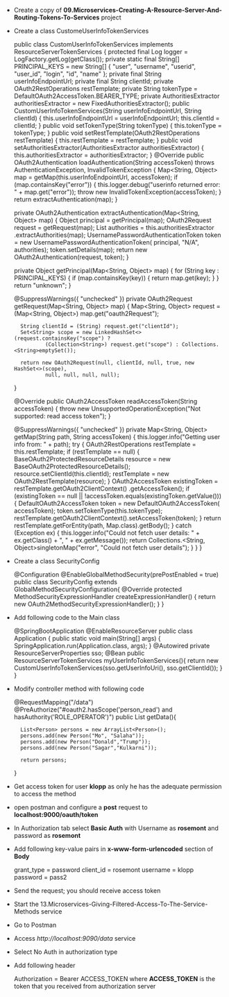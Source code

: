 * Create a copy of **09.Microservices-Creating-A-Resource-Server-And-Routing-Tokens-To-Services** project

* Create a class CustomeUserInfoTokenServices



	public class CustomUserInfoTokenServices implements ResourceServerTokenServices {
	protected final Log logger = LogFactory.getLog(getClass());
	private static final String[] PRINCIPAL_KEYS = new String[] { "user", "username",
			"userid", "user_id", "login", "id", "name" };
	private final String userInfoEndpointUrl;
	private final String clientId;
	private OAuth2RestOperations restTemplate;
	private String tokenType = DefaultOAuth2AccessToken.BEARER_TYPE;
	private AuthoritiesExtractor authoritiesExtractor = new FixedAuthoritiesExtractor();
	public CustomUserInfoTokenServices(String userInfoEndpointUrl, String clientId) {
		this.userInfoEndpointUrl = userInfoEndpointUrl;
		this.clientId = clientId;
	}
	public void setTokenType(String tokenType) {
		this.tokenType = tokenType;
	}
	public void setRestTemplate(OAuth2RestOperations restTemplate) {
		this.restTemplate = restTemplate;
	}
	public void setAuthoritiesExtractor(AuthoritiesExtractor authoritiesExtractor) {
		this.authoritiesExtractor = authoritiesExtractor;
	}
	@Override
	public OAuth2Authentication loadAuthentication(String accessToken)
			throws AuthenticationException, InvalidTokenException {
		Map<String, Object> map = getMap(this.userInfoEndpointUrl, accessToken);
		if (map.containsKey("error")) {
			this.logger.debug("userinfo returned error: " + map.get("error"));
			throw new InvalidTokenException(accessToken);
		}
		return extractAuthentication(map);
	}

	private OAuth2Authentication extractAuthentication(Map<String, Object> map) {
		Object principal = getPrincipal(map);
		OAuth2Request request = getRequest(map);
		List<GrantedAuthority> authorities = this.authoritiesExtractor
				.extractAuthorities(map);
		UsernamePasswordAuthenticationToken token = new UsernamePasswordAuthenticationToken(
				principal, "N/A", authorities);
		token.setDetails(map);
		return new OAuth2Authentication(request, token);
	}

	private Object getPrincipal(Map<String, Object> map) {
		for (String key : PRINCIPAL_KEYS) {
			if (map.containsKey(key)) {
				return map.get(key);
			}
		}
		return "unknown";
	}

	@SuppressWarnings({ "unchecked" })
	private OAuth2Request getRequest(Map<String, Object> map) {
		Map<String, Object> request = (Map<String, Object>) map.get("oauth2Request");

		String clientId = (String) request.get("clientId");
		Set<String> scope = new LinkedHashSet<>(request.containsKey("scope") ?
				(Collection<String>) request.get("scope") : Collections.<String>emptySet());

		return new OAuth2Request(null, clientId, null, true, new HashSet<>(scope),
				null, null, null, null);
	}

	@Override
	public OAuth2AccessToken readAccessToken(String accessToken) {
		throw new UnsupportedOperationException("Not supported: read access token");
	}

	@SuppressWarnings({ "unchecked" })
	private Map<String, Object> getMap(String path, String accessToken) {
		this.logger.info("Getting user info from: " + path);
		try {
			OAuth2RestOperations restTemplate = this.restTemplate;
			if (restTemplate == null) {
				BaseOAuth2ProtectedResourceDetails resource = new BaseOAuth2ProtectedResourceDetails();
				resource.setClientId(this.clientId);
				restTemplate = new OAuth2RestTemplate(resource);
			}
			OAuth2AccessToken existingToken = restTemplate.getOAuth2ClientContext()
					.getAccessToken();
			if (existingToken == null || !accessToken.equals(existingToken.getValue())) {
				DefaultOAuth2AccessToken token = new DefaultOAuth2AccessToken(
						accessToken);
				token.setTokenType(this.tokenType);
				restTemplate.getOAuth2ClientContext().setAccessToken(token);
			}
			return restTemplate.getForEntity(path, Map.class).getBody();
		}
		catch (Exception ex) {
			this.logger.info("Could not fetch user details: " + ex.getClass() + ", "
					+ ex.getMessage());
			return Collections.<String, Object>singletonMap("error",
					"Could not fetch user details");
		}
	}
	}

* Create a class SecurityConfig

	@Configuration
	@EnableGlobalMethodSecurity(prePostEnabled = true)
	public class SecurityConfig  extends GlobalMethodSecurityConfiguration{
	@Override
	protected MethodSecurityExpressionHandler createExpressionHandler() {
		return new OAuth2MethodSecurityExpressionHandler();
	}
	}

* Add following code to the Main class

	@SpringBootApplication
	@EnableResourceServer
	public class Application {
	public static void main(String[] args) {
		SpringApplication.run(Application.class, args);
	}
	@Autowired
	private ResourceServerProperties sso;
	@Bean
	public ResourceServerTokenServices myUserInfoTokenServices(){
		return new CustomUserInfoTokenServices(sso.getUserInfoUri(), sso.getClientId());
	}
	}

* Modify controller method with following code

	@RequestMapping("/data")
	@PreAuthorize("#oauth2.hasScope('person_read') and hasAuthority('ROLE_OPERATOR')")
	public List<Person> getData(){
		
		List<Person> persons = new ArrayList<Person>();
		persons.add(new Person("Mo", "Salaha"));
		persons.add(new Person("Donald","Trump"));
		persons.add(new Person("Sagar","Kulkarni"));
		
		return persons;
	}

* Get access token for user **klopp** as only he has the adequate permission to access the method
* open postman and configure a **post**  request to **localhost:9000/oauth/token**  
* In Authorization tab select **Basic Auth** with Username as **rosemont** and password as **rosemont**
 
* Add following key-value pairs in **x-www-form-urlencoded** section of **Body**

	grant_type = password
	client_id = rosemont
	username = klopp
	password = pass2

* Send the request; you should receive access token

* Start the 13.Microservices-Giving-Filtered-Access-To-The-Service-Methods service

* Go to Postman
* Access *http://localhost:9090/data* service 
* Select No Auth in authorization type
* Add following header
	
	Authorization = Bearer ACCESS_TOKEN
where **ACCESS_TOKEN** is the token that you received from authorization server
